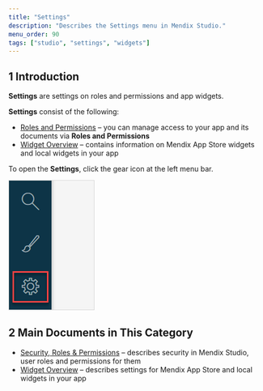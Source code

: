 ```yaml
---
title: "Settings"
description: "Describes the Settings menu in Mendix Studio."
menu_order: 90
tags: ["studio", "settings", "widgets"]
---
```


## 1 Introduction

**Settings** are settings on roles and permissions and app widgets. 

**Settings** consist of the following:

* [Roles and Permissions](settings-security) – you can manage access to your app and its documents via **Roles and Permissions**
* [Widget Overview](settings-widget-overview) – contains information on Mendix App Store widgets and local widgets in your app

To open the **Settings**, click the gear icon at the left menu bar.

![](attachments/settings/settings-icon.png)

## 2 Main Documents in This Category

* [Security, Roles & Permissions](settings-security) – describes security in Mendix Studio, user roles and permissions for them
* [Widget Overview](settings-widget-overview) – describes settings for Mendix App Store and local widgets in your app
